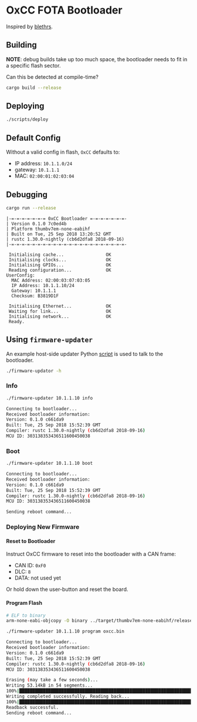 # OxCC FOTA Bootloader

Inspired by [blethrs](https://github.com/AirborneEngineering/blethrs).

## Building

**NOTE**: debug builds take up too much space, the bootloader needs to fit in a specific flash sector.

Can this be detected at compile-time?

```bash
cargo build --release
```

## Deploying

```bash
./scripts/deploy
```

## Default Config

Without a valid config in flash, `OxCC` defaults to:

- IP address: `10.1.1.0/24`
- gateway: `10.1.1.1`
- MAC: `02:00:01:02:03:04`

## Debugging

```bash
cargo run --release
```

```text
|-=-=-=-=-=-=-= 0xCC Bootloader =-=-=-=-=-=-=-
| Version 0.1.0 7c0ed4b
| Platform thumbv7em-none-eabihf
| Built on Tue, 25 Sep 2018 13:20:52 GMT
| rustc 1.30.0-nightly (cb6d2dfa8 2018-09-16)
|-=-=-=-=-=-=-=-=-=-=-=-=-=-=-=-=-=-=-=-=-=-=-

 Initialising cache...                OK
 Initialising clocks...               OK
 Initialising GPIOs...                OK
 Reading configuration...             OK
UserConfig:
  MAC Address: 02:00:03:07:03:05
  IP Address: 10.1.1.10/24
  Gateway: 10.1.1.1
  Checksum: B3819D1F

 Initialising Ethernet...             OK
 Waiting for link...                  OK
 Initialising network...              OK
 Ready.
```

## Using `firmware-updater`

An example host-side updater Python [script](firmware-updater) is used to talk to the bootloader.

```bash
./firmware-updator -h
```

### Info

```bash
./firmware-updater 10.1.1.10 info

Connecting to bootloader...
Received bootloader information:
Version: 0.1.0 c661da9
Built: Tue, 25 Sep 2018 15:52:39 GMT
Compiler: rustc 1.30.0-nightly (cb6d2dfa8 2018-09-16)
MCU ID: 303138353436511600450038
```

### Boot

```bash
./firmware-updater 10.1.1.10 boot

Connecting to bootloader...
Received bootloader information:
Version: 0.1.0 c661da9
Built: Tue, 25 Sep 2018 15:52:39 GMT
Compiler: rustc 1.30.0-nightly (cb6d2dfa8 2018-09-16)
MCU ID: 303138353436511600450038

Sending reboot command...
```

### Deploying New Firmware

#### Reset to Bootloader

Instruct OxCC firmware to reset into the bootloader with a CAN frame:

- CAN ID: `0xF0`
- DLC: `8`
- DATA: not used yet

Or hold down the user-button and reset the board.


#### Program Flash

```bash
# ELF to binary
arm-none-eabi-objcopy -O binary ../target/thumbv7em-none-eabihf/release/oxcc oxcc.bin

./firmware-updater 10.1.1.10 program oxcc.bin

Connecting to bootloader...
Received bootloader information:
Version: 0.1.0 c661da9
Built: Tue, 25 Sep 2018 15:52:39 GMT
Compiler: rustc 1.30.0-nightly (cb6d2dfa8 2018-09-16)
MCU ID: 303138353436511600450038

Erasing (may take a few seconds)...
Writing 53.14kB in 54 segments...
100%|██████████████████████████████████████████████████████████████████| 54/54 [00:00<00:00, 59.56kB/s]
Writing completed successfully. Reading back...
100%|██████████████████████████████████████████████████████████████████| 54/54 [00:00<00:00, 76.50kB/s]
Readback successful.
Sending reboot command...
```
